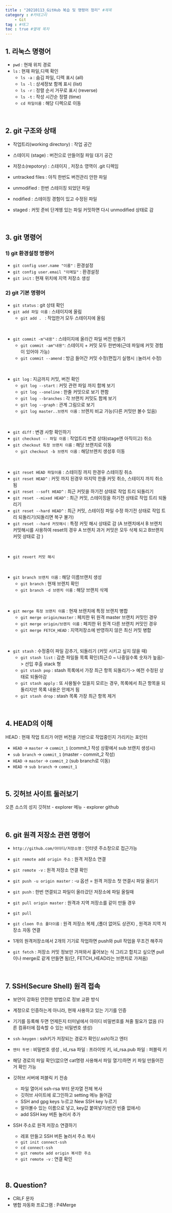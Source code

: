 ```yaml
---
title : "20210113_GitHub 복습 및 명령어 정리" #제목
category : #카테고리
    - Git
tag : #태그
toc : true #옆에 목차
---
```


## 1. 리눅스 명령어 

- `pwd` : 현재 위치 경로
- `ls` : 현재 파일,디렉 확인
  - `ls -a` : 숨김 파일, 디렉 표시 (all)
  - `ls -l` : 상세정보 함께 표시 (list)
  - `ls -r` : 정렬 순서 거꾸로 표시 (reverse)
  - `ls -t` : 작성 시간순 정렬 (time)
  - `cd 파일이름` : 해당 디렉으로 이동

<br>

## 2. git 구조와 상태

- 작업트리(working directory) : 작업 공간
- 스테이지 (stage) : 버전으로 만들어질 파일 대기 공간
- 저장소(repotory) : 
  스테이지 , 저장소 영역이 .git 디렉임

- untracked files : 아직 한번도 버전관리 안한 파일
- unmodified : 한번 스테이징 되었던 파일
- nodified : 스테이징 경험이 있고 수정된 파일
- staged : 커밋 준비 단계엥 있는 파일
  커밋하면 다시 unmodified 상태로 감

<br>

## 3. git 명령어
### 1) git 환경설정 명령어

- `git config user.name "이름"` :  환경설정
- `git config user.email "이메일"` : 환경설정
- `git init` : 현재 위치에 지역 저장소 생성

### 2) git 기본 명령어
- `git status` : git 상태 확인
- `git add 파일 이름` : 스테이지에 올림
  - `git add . ` : 작업한거 모두 스테이지에 올림

<br>

- `git commit -m"내용"` : 스테이지에 올라간 파일 버전 만들기
  - `git commit -am"내용"`: 스테이지 + 커밋 모두 한번에(근데 파일에 커밋 경험이 있어야 가능)
  - `git commit --amend` : 방금 들어간 커밋 수정(편집기 실행시 `|`눌러서 수정)

<br>

- `git log` : 지금까지 커밋, 버전 확인
  - `git log --start` : 커밋 관련 파일 까지 함께 보기
  - `git log --oneline` : 한줄 커밋으로 보기 편함
  - `git log --branches` : 각 브랜치 커밋도 함께 보기
  - `git log --graph` : 관계 그림으로 보기
  - `git log master..브렌치 이름` : 브렌치 비교 가능(다른 커밋만 볼수 있음)

<br>

- `git diff` : 변경 사항 확인하기
- `git checkout -- 파일 이름` : 작업트리 변경 상태(stage엔 아직이고) 취소
- `git checkout 특정 브랜치 이름` : 해당 브랜치로 이동
  - `git checkout -b 브렌치 이름` : 해당브렌치 생성후 이동

<br>

- `git reset HEAD 파일이름` : 스테이징 까지 한경우 스테이징 취소
- `git reset HEAD^` : 커밋 까지 된경우 마지막 한줄 커밋 취소, 스테이지 까지 취소됨
- `git reset --soft HEAD^` : 최근 커밋을 하기전 상태로 작업 트리 되돌리기
- `git reset --mixed HEAD^` : 최근 커밋, 스테이징을 하기전 상태로 작업 트리 되돌리기
- `git reset --hard HEAD^` : 최근 커밋, 스테이징 파일 수정 하기전 상태로 작업 트리 되돌리기(되돌리면 복구 불가)
- `git reset --hard 커밋해시` : 특정 커밋 해시 상태로 감 
  (A 브렌치에서 B 브렌치 커밋해시를 사용하여 reset의 경우 A 브렌치 과거 커밋은 모두 삭제 되고 B브랜치 커밋 상태로 감 )

<br>

- `git revert 커밋 해시`

<br>

- `git branch 브랜치 이름` : 해당 이름브랜치 생성
  - `git branch` : 현재 브렌치 확인 
  - `git branch -d 브렌치 이름` : 해당 브랜치 삭제

<br>

- `git merge 특정 브랜치 이름` : 현재 브렌치에 특정 브랜치 병합
  - `git merge origin/master` : 페치한 뒤 원격 master 브랜치 커밋인 경우
  - `git merge origin/브렌치 이름` : 페치한 뒤 원격 다른 브랜치 커밋인 경우
  - `git merge FETCH_HEAD` : 지역저장소에 반영하지 않은 최신 커밋 병합

<br>

- `git stash` : 수정중이 파일 감추기, 되돌리기 (커밋 시키고 싶지 않을 때)
  - `git stash list` : 감춘 파일들 목록 확인(최근:0 ~ 나중일수록 숫자가 높음)-> 선입 후출 stack 형
  - `git stash pop` : stash 목록에서 가장 최근 항목 되돌리기-> 예전 수정된 상태로 되돌아감
  - `git stash apply` : 또 사용될수 있을지 모르는 경우, 목록에서 최근 항목을 되돌리지만 목록 내용은 안제거 됨
  - `git stash drop` : stash 목록 가장 최근 항목 제거

<br>

## 4. HEAD의 이해
HEAD : 현재 작업 트리가 어떤 버전을 기반으로 작업중인지 가리키는 포인터
- `HEAD` -> `master` -> `commit_1` 
(commit_1 작성 상황에서 sub 브랜치 생성시)
- `sub branch` -> `commit_1`
(master - commit_2 작성) 
- `HEAD` -> `master` -> `commit_2`
(sub branch로 이동)
- `HEAD` -> `sub branch` -> `commit_1`

<br>

## 5. 깃허브 사이트 둘러보기
오픈 소스의 성지
깃허브 - explorer 메뉴 - explorer github

<br>

## 6. git 원격 저장소 관련 명령어
- `http://github.com/아이디/저장소명` : 인터넷 주소창으로 접근가능

- `git remote add origin 주소` : 원격 저장소 연결
- `git remote -v` : 원격 저장소 연결 확인
- `git push -u origin master` : -u 옵션 = 원격 저장소 첫 연결시 파일 올리기
- `git push` : 한번 연결되고 파일이 올라갔던 저장소에 파일 올릴때
- `git pull origin master` : 원격과 지역 저장소를 같이 만들 경우
- `git pull`
- `git cloen 주소 폴더이름` : 원격 저장소 복제 ,(폴더 없어도 상관X) , 원격과 지역 저장소 자동 연결
- 1개의 원격저장소에서 2개의 기기로 작업하면 push와 pull 작업을 무조건 해주자
- `git fetch` : 저장소 커밋 정보만 가져와서 훑어보는 식 그리고 합치고 싶으면 pull이나 merge로 같게 만들면 됨(단, FETCH_HEAD라는 브랜치로 가져옴)

<br>

## 7. SSH(Secure Shell) 원격 접속
- 보안이 강화된 안전한 방법으로 정보 교환 방식
- 계정으로 인증하는게 아니라, 현재 사용하고 있는 기기를 인증
- 기기를 등록해 두면 언제든지 터미널에서 아이디 비밀번호를 쳐줄 필요가 없음 (다른 컴퓨터에 접속할 수 있는 비밀번호 생성)

- `ssh-keygen` : ssh키가 저장되는 경로가 확인(/.ssh)하고 엔터
- `엔터 두번` : 비밀번호 생성 , id_rsa 파일 : 프라이빗 키, id_rsa.pub 파일 : 퍼블릭 키 
- 해당 경로의 파일 확인(없으면 cat명령 사용해서 파일 열기)하면 키 파일 만들어진거 확인 가능
- 깃허브 서버에 퍼블릭 키 전송
  -  파일 열어서 ssh-rsa 부터 문자열 전체 복사
  -  깃허브 사이트에 로그인하고 setting 메뉴 들어감
  -  SSH and gpg keys 누르고 New SSH key 누르기
  -  알아볼수 있는 이름으로 넣고, key값 붙여넣기(빈칸 빈줄 없애서)
  -  add SSH key 버튼 눌러서 추가
- SSH 주소로 원격 저장소 연결하기
  - 레포 만들고 SSH 버튼 눌러서 주소 복사
  - `git init connect-ssh`
  - `cd connect-ssh`
  - `git remote add origin 복사한 주소`
  - `git remote -v` : 연결 확인


<br>

## 8. Question?
- CRLF 문자
- 병합 자동화 프로그램 : P4Merge
